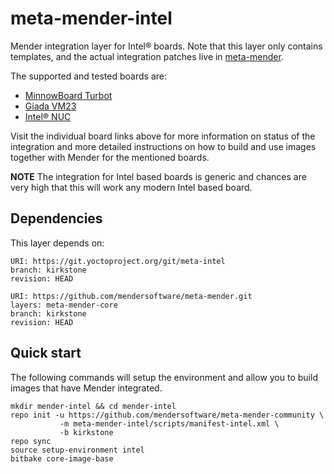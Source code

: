 # meta-mender-intel

Mender integration layer for Intel® boards. Note that this layer
only contains templates, and the actual integration patches live in
[meta-mender](https://github.com/mendersoftware/meta-mender).

The supported and tested boards are:

- [MinnowBoard Turbot](https://hub.mender.io/t/minnowboard-turbot/59)
- [Giada VM23](https://hub.mender.io/t/giada-vm23/613)
- [Intel® NUC](https://hub.mender.io/t/intel-nuc/308)

Visit the individual board links above for more information on status of the
integration and more detailed instructions on how to build and use images
together with Mender for the mentioned boards.

**NOTE** The integration for Intel based boards is generic and chances are very
high that this will work any modern Intel based board.

## Dependencies

This layer depends on:

```
URI: https://git.yoctoproject.org/git/meta-intel
branch: kirkstone
revision: HEAD
```

```
URI: https://github.com/mendersoftware/meta-mender.git
layers: meta-mender-core
branch: kirkstone
revision: HEAD
```


## Quick start

The following commands will setup the environment and allow you to build images
that have Mender integrated.


```
mkdir mender-intel && cd mender-intel
repo init -u https://github.com/mendersoftware/meta-mender-community \
           -m meta-mender-intel/scripts/manifest-intel.xml \
           -b kirkstone
repo sync
source setup-environment intel
bitbake core-image-base
```


